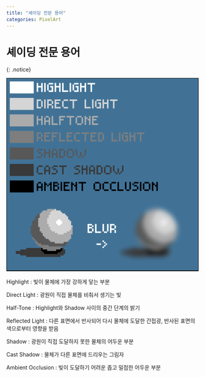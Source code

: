 ```yaml
---
title: "셰이딩 전문 용어"
categories: PixelArt
---
```





# 셰이딩 전문 용어
{: .notice}

<img src="/img/PixelArt/shading-terminology.png"/>

<span class="ul-1">Highlight</span> : 빛이 물체에 가장 강하게 닿는 부분

<span class="ul-1">Direct Light</span> : 광원이 직접 물체를 비춰서 생기는 빛

<span class="ul-1">Half-Tone</span> : Highlight와 Shadow 사이의 중간 단계의 밝기

<span class="ul-1">Reflected Light</span> : 다른 표면에서 반사되어 다시 물체에 도달한 간접광, 반사된 표면의 색으로부터 영향을 받음

<span class="ul-1">Shadow</span> : 광원이 직접 도달하지 못한 물체의 어두운 부분

<span class="ul-1">Cast Shadow</span> : 물체가 다른 표면에 드리우는 그림자

<span class="ul-1">Ambient Occlusion</span> : 빛이 도달하기 어려운 좁고 밀접한 어두운 부분